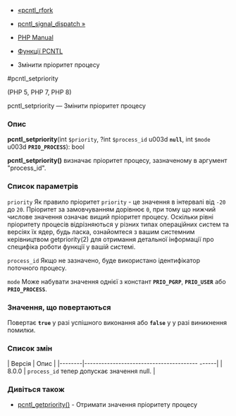 - [«pcntl_rfork](function.pcntl-rfork.md)
- [pcntl_signal_dispatch »](function.pcntl-signal-dispatch.md)

- [PHP Manual](index.md)
- [Функції PCNTL](ref.pcntl.md)
- Змінити пріоритет процесу

#pcntl_setpriority

(PHP 5, PHP 7, PHP 8)

pcntl_setpriority — Змінити пріоритет процесу

### Опис

**pcntl_setpriority**(int `$priority`, ?int `$process_id` u003d **`null`**,
int `$mode` u003d **`PRIO_PROCESS`**): bool

**pcntl_setpriority()** визначає пріоритет процесу, зазначеному в
аргумент "process_id".

### Список параметрів

`priority`
Як правило пріоритет `priority` - це значення в інтервалі від `-20` до
`20`. Пріоритет за замовчуванням дорівнює `0`, при тому що нижчий
числове значення означає вищий пріоритет процесу. Оскільки
рівні пріоритету процесів відрізняються у різних типах операційних
систем та версіях їх ядер, будь ласка, ознайомтеся з вашим системним
керівництвом getpriority(2) для отримання детальної інформації про
специфіка роботи функції у вашій системі.

`process_id`
Якщо не зазначено, буде використано ідентифікатор поточного процесу.

`mode`
Може набувати значення однієї з констант **`PRIO_PGRP`**,
**`PRIO_USER`** або **`PRIO_PROCESS`**.

### Значення, що повертаються

Повертає **`true`** у разі успішного виконання або **`false`** у
у разі виникнення помилки.

### Список змін

| Версія | Опис |
|--------|---------------------------------------- ------|
| 8.0.0 | `process_id` тепер допускає значення null. |

### Дивіться також

- [pcntl_getpriority()](function.pcntl-getpriority.md) - Отримати
значення пріоритету процесу
